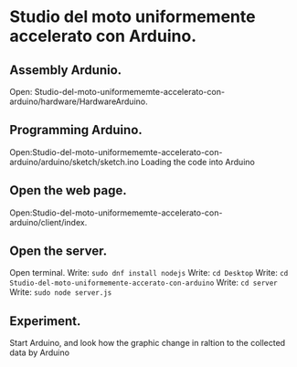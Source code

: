 

# Studio del moto uniformemente accelerato con Arduino.
## Assembly Ardunio.
Open: Studio-del-moto-uniformememte-accelerato-con-arduino/hardware/HardwareArduino.
## Programming Arduino.
Open:Studio-del-moto-uniformememte-accelerato-con-arduino/arduino/sketch/sketch.ino
Loading the code into Arduino
## Open the web page.
Open:Studio-del-moto-uniformememte-accelerato-con-arduino/client/index.
## Open the server.
Open terminal.
Write: `sudo dnf install nodejs`
Write: `cd Desktop`
Write: `cd Studio-del-moto-uniformemente-accerato-con-arduino`
Write: `cd server`
Write: `sudo node server.js`
## Experiment.
Start Arduino, and look how the graphic change in raltion to the collected data by Arduino
